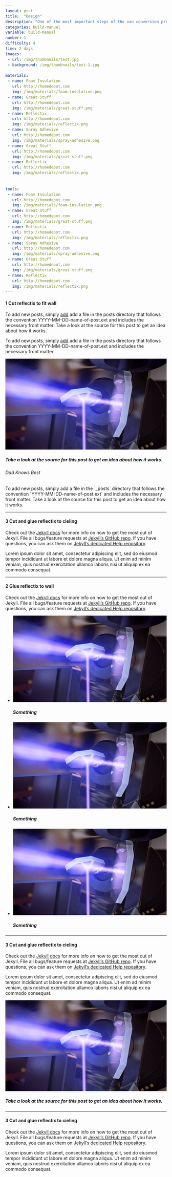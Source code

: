 ```yaml
---
layout: post
title:  "Design"
description: "One of the most important steps of the van conversion process. Do it poorly—or not at all—and suffer big time when cold weather rolls in."
categories: build-manual
variable: build-manual
number: 1
difficulty: 4
time: 2 days
images:
 - url: /img/thumbnails/test.jpg
 - background: /img/thumbnails/test-1.jpg

materials:
 - name: Foam Insulation
   url: http://homedepot.com
   img: /img/materials/foam-insulation.png
 - name: Great Stuff
   url: http://homedepot.com
   img: /img/materials/great-stuff.png
 - name: Reflectix
   url: http://homedepot.com
   img: /img/materials/reflectix.png
 - name: Spray Adhesive
   url: http://homedepot.com
   img: /img/materials/spray-adhesive.png
 - name: Great Stuff
   url: http://homedepot.com
   img: /img/materials/great-stuff.png
 - name: Reflectix
   url: http://homedepot.com
   img: /img/materials/reflectix.png


tools:
 - name: Foam Insulation
   url: http://homedepot.com
   img: /img/materials/foam-insulation.png
 - name: Great Stuff
   url: http://homedepot.com
   img: /img/materials/great-stuff.png
 - name: Reflectix
   url: http://homedepot.com
   img: /img/materials/reflectix.png
 - name: Spray Adhesive
   url: http://homedepot.com
   img: /img/materials/spray-adhesive.png
 - name: Great Stuff
   url: http://homedepot.com
   img: /img/materials/great-stuff.png
 - name: Reflectix
   url: http://homedepot.com
   img: /img/materials/reflectix.png
---
```

#### <span class="number"><span>1</span></span> Cut reflectix to fit wall

To add new posts, simply [add](http://example.net/) add a file in the posts directory that follows the convention YYYY-MM-DD-name-of-post.ext and includes the necessary front matter. Take a look at the source for this post to get an idea about how it works.

To add new posts, simply [add](http://example.net/) add a file in the posts directory that follows the convention YYYY-MM-DD-name-of-post.ext and includes the necessary front matter.

<img src="../img/thumbnails/test.jpg" /> 

##### Take a look at the source for this post to get an idea about how it works.

<div class="dadtip">
	<h6>Dad Knows Best</h6>
	<p>To add new posts, simply add a file in the `_posts` directory that follows the convention `YYYY-MM-DD-name-of-post.ext` and includes the necessary front matter. Take a look at the source for this post to get an idea about how it works.</p>
</div>

<hr />

#### <span class="number"><span>3</span></span> Cut and glue reflectix to cieling

Check out the [Jekyll docs][jekyll] for more info on how to get the most out of Jekyll. File all bugs/feature requests at [Jekyll’s GitHub repo][jekyll-gh]. If you have questions, you can ask them on [Jekyll’s dedicated Help repository][jekyll-help].

Lorem ipsum dolor sit amet, consectetur adipiscing elit, sed do eiusmod tempor incididunt ut labore et dolore magna aliqua. Ut enim ad minim veniam, quis nostrud exercitation ullamco laboris nisi ut aliquip ex ea commodo consequat. 

<hr />

#### <span class="number"><span>2</span></span> Glue reflectix to wall

Check out the [Jekyll docs][jekyll] for more info on how to get the most out of Jekyll. File all bugs/feature requests at [Jekyll’s GitHub repo][jekyll-gh]. If you have questions, you can ask them on [Jekyll’s dedicated Help repository][jekyll-help].

<div class="flexslider article-slider">
<ul class="slides">
  <li>
  	<img src="../img/thumbnails/test.jpg" /><h5>Something</h5>
  </li>
  <li>
  	<img src="../img/thumbnails/test.jpg" /><h5>Something</h5>
  </li>
  <li>
  	<img src="../img/thumbnails/test.jpg" /><h5>Something</h5>
  </li>
</ul>
</div>

<hr />

#### <span class="number"><span>3</span></span> Cut and glue reflectix to cieling

Check out the [Jekyll docs][jekyll] for more info on how to get the most out of Jekyll. File all bugs/feature requests at [Jekyll’s GitHub repo][jekyll-gh]. If you have questions, you can ask them on [Jekyll’s dedicated Help repository][jekyll-help].

Lorem ipsum dolor sit amet, consectetur adipiscing elit, sed do eiusmod tempor incididunt ut labore et dolore magna aliqua. Ut enim ad minim veniam, quis nostrud exercitation ullamco laboris nisi ut aliquip ex ea commodo consequat. 

<img src="../img/thumbnails/test.jpg" />

##### Take a look at the source for this post to get an idea about how it works.

<hr />

#### <span class="number"><span>3</span></span> Cut and glue reflectix to cieling

Check out the [Jekyll docs][jekyll] for more info on how to get the most out of Jekyll. File all bugs/feature requests at [Jekyll’s GitHub repo][jekyll-gh]. If you have questions, you can ask them on [Jekyll’s dedicated Help repository][jekyll-help].

Lorem ipsum dolor sit amet, consectetur adipiscing elit, sed do eiusmod tempor incididunt ut labore et dolore magna aliqua. Ut enim ad minim veniam, quis nostrud exercitation ullamco laboris nisi ut aliquip ex ea commodo consequat. 


[jekyll]:      http://jekyllrb.com
[jekyll-gh]:   https://github.com/jekyll/jekyll
[jekyll-help]: https://github.com/jekyll/jekyll-help
